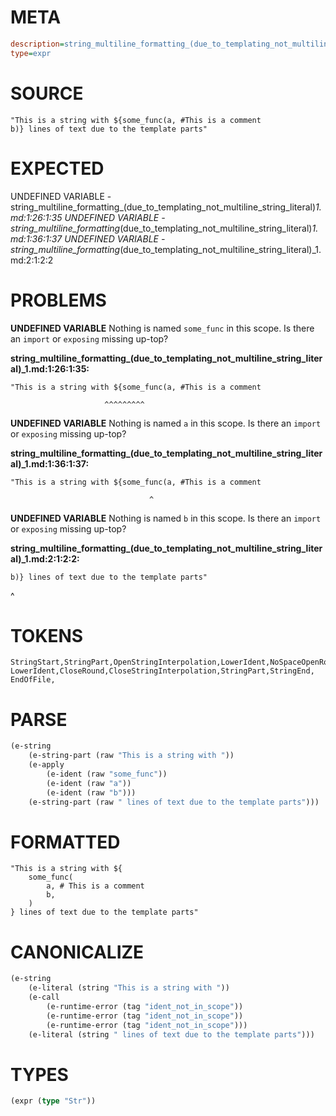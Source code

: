 # META
~~~ini
description=string_multiline_formatting_(due_to_templating_not_multiline_string_literal) (1)
type=expr
~~~
# SOURCE
~~~roc
"This is a string with ${some_func(a, #This is a comment
b)} lines of text due to the template parts"
~~~
# EXPECTED
UNDEFINED VARIABLE - string_multiline_formatting_(due_to_templating_not_multiline_string_literal)_1.md:1:26:1:35
UNDEFINED VARIABLE - string_multiline_formatting_(due_to_templating_not_multiline_string_literal)_1.md:1:36:1:37
UNDEFINED VARIABLE - string_multiline_formatting_(due_to_templating_not_multiline_string_literal)_1.md:2:1:2:2
# PROBLEMS
**UNDEFINED VARIABLE**
Nothing is named `some_func` in this scope.
Is there an `import` or `exposing` missing up-top?

**string_multiline_formatting_(due_to_templating_not_multiline_string_literal)_1.md:1:26:1:35:**
```roc
"This is a string with ${some_func(a, #This is a comment
```
                         ^^^^^^^^^


**UNDEFINED VARIABLE**
Nothing is named `a` in this scope.
Is there an `import` or `exposing` missing up-top?

**string_multiline_formatting_(due_to_templating_not_multiline_string_literal)_1.md:1:36:1:37:**
```roc
"This is a string with ${some_func(a, #This is a comment
```
                                   ^


**UNDEFINED VARIABLE**
Nothing is named `b` in this scope.
Is there an `import` or `exposing` missing up-top?

**string_multiline_formatting_(due_to_templating_not_multiline_string_literal)_1.md:2:1:2:2:**
```roc
b)} lines of text due to the template parts"
```
^


# TOKENS
~~~zig
StringStart,StringPart,OpenStringInterpolation,LowerIdent,NoSpaceOpenRound,LowerIdent,Comma,
LowerIdent,CloseRound,CloseStringInterpolation,StringPart,StringEnd,
EndOfFile,
~~~
# PARSE
~~~clojure
(e-string
	(e-string-part (raw "This is a string with "))
	(e-apply
		(e-ident (raw "some_func"))
		(e-ident (raw "a"))
		(e-ident (raw "b")))
	(e-string-part (raw " lines of text due to the template parts")))
~~~
# FORMATTED
~~~roc
"This is a string with ${
	some_func(
		a, # This is a comment
		b,
	)
} lines of text due to the template parts"
~~~
# CANONICALIZE
~~~clojure
(e-string
	(e-literal (string "This is a string with "))
	(e-call
		(e-runtime-error (tag "ident_not_in_scope"))
		(e-runtime-error (tag "ident_not_in_scope"))
		(e-runtime-error (tag "ident_not_in_scope")))
	(e-literal (string " lines of text due to the template parts")))
~~~
# TYPES
~~~clojure
(expr (type "Str"))
~~~
